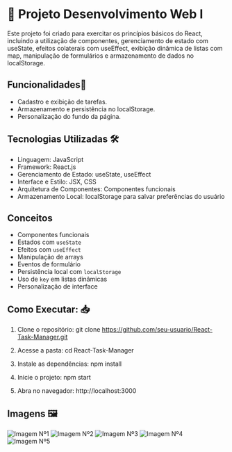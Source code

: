 # 📘 Projeto Desenvolvimento Web I 

Este projeto foi criado para exercitar os princípios básicos do React, incluindo a utilização de componentes, gerenciamento de estado com useState, efeitos colaterais com useEffect, exibição dinâmica de listas com map, manipulação de formulários e armazenamento de dados no localStorage.

## Funcionalidades📝 

- Cadastro e exibição de tarefas.
- Armazenamento e persistência no localStorage.
- Personalização do fundo da página.

## Tecnologias Utilizadas 🛠

- Linguagem: JavaScript
- Framework: React.js
- Gerenciamento de Estado: useState, useEffect
- Interface e Estilo: JSX, CSS
- Arquitetura de Componentes: Componentes funcionais
- Armazenamento Local: localStorage para salvar preferências do usuário

## Conceitos 

- Componentes funcionais
- Estados com `useState`
- Efeitos com `useEffect`
- Manipulação de arrays
- Eventos de formulário
- Persistência local com `localStorage`
- Uso de `key` em listas dinâmicas
- Personalização de interface

## Como Executar: 📥

1. Clone o repositório:
git clone https://github.com/seu-usuario/React-Task-Manager.git

2. Acesse a pasta:
cd React-Task-Manager

3. Instale as dependências:
npm install

4. Inicie o projeto:
npm start

6. Abra no navegador: http://localhost:3000

## Imagens 🖼️

![Imagem Nº1](https://github.com/user-attachments/assets/1dcd63c5-bf30-4981-b85a-9f1761580005)
![Imagem Nº2](https://github.com/user-attachments/assets/d0d93788-1cbb-4725-8be9-68dd17f1a0a1)
![Imagem Nº3](https://github.com/user-attachments/assets/6ab07366-702e-4a60-af6c-2988bb33eeb6)
![Imagem Nº4](https://github.com/user-attachments/assets/28d158df-437c-4196-9c16-616b82e7f7b2)
![Imagem Nº5](https://github.com/user-attachments/assets/766868a8-5795-4bce-8525-9ada1b13c4d1)








